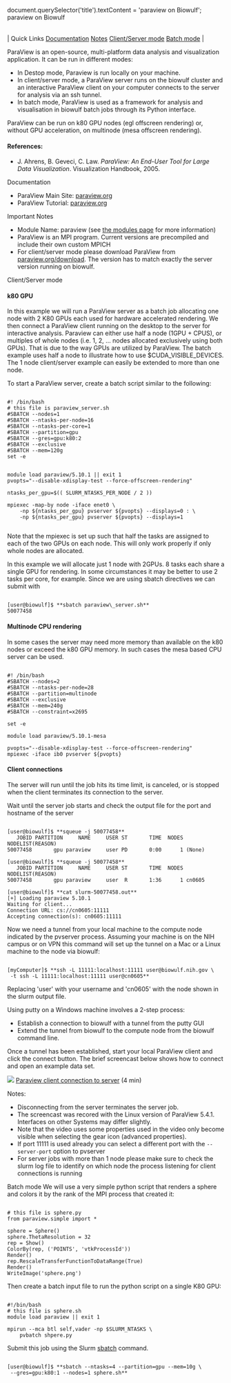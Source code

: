 

document.querySelector('title').textContent = 'paraview on Biowulf';
paraview on Biowulf


|  |
| --- |
| 
Quick Links
[Documentation](#doc)
[Notes](#notes)
[Client/Server mode](#clientserver) 
[Batch mode](#sbatch)
 |



ParaView is an open-source, multi-platform data analysis and visualization application. It
can be run in different modes:



* In Destop mode, Paraview is run locally on your machine.
* In client/server mode, a ParaView server runs on the biowulf cluster and
 an interactive ParaView client on your computer connects to the server
 for analysis via an ssh tunnel.
* In batch mode, ParaView is used as a framework for analysis and visualisation 
 in biowulf batch jobs through its Python interface.



 ParaView can be run on k80 GPU nodes (egl offscreen rendering) or, without GPU acceleration, on multinode
 (mesa offscreen rendering).

#### References:


* J. Ahrens, B. Geveci, C. Law. *ParaView: An End-User Tool for Large Data Visualization*.
 Visualization Handbook, 2005.


Documentation
* ParaView Main Site: [paraview.org](https://www.paraview.org)
* ParaView Tutorial: [paraview.org](https://www.paraview.org/Wiki/images/1/13/ParaViewTutorial52.pdf)


Important Notes
* Module Name: paraview (see [the modules page](/apps/modules.html) for more information)
* ParaView is an MPI program. Current versions are precompiled and include their own custom MPICH
* For client/server mode please download ParaView from [paraview.org/download](https://www.paraview.org/download/). The version has to match exactly the server version running on biowulf.



Client/Server mode
#### k80 GPU


In this example we will run a ParaView server as a batch job allocating one
node with 2 K80 GPUs each used for hardware accelerated rendering. We then
connect a ParaView client running on the desktop to the server for interactive
analysis. Paraview can either use half a node (1GPU + CPUS), or multiples
of whole nodes (i.e. 1, 2, ... nodes allocated exclusively using both GPUs).
That is due to the way GPUs are utilized by ParaView. The batch example
uses half a node to illustrate how to use $CUDA\_VISIBLE\_DEVICES. The 1 node
client/server example can easily be extended to more than one node. 


To start a ParaView server, create a batch script similar to the following:

```

#! /bin/bash
# this file is paraview_server.sh
#SBATCH --nodes=1
#SBATCH --ntasks-per-node=16
#SBATCH --ntasks-per-core=1
#SBATCH --partition=gpu
#SBATCH --gres=gpu:k80:2
#SBATCH --exclusive
#SBATCH --mem=120g
set -e


module load paraview/5.10.1 || exit 1
pvopts="--disable-xdisplay-test --force-offscreen-rendering"

ntasks_per_gpu=$(( SLURM_NTASKS_PER_NODE / 2 ))

mpiexec -map-by node -iface enet0 \
    -np ${ntasks_per_gpu} pvserver ${pvopts} --displays=0 : \
    -np ${ntasks_per_gpu} pvserver ${pvopts} --displays=1


```

Note that the mpiexec is set up such that half the tasks are assigned to each of the
two GPUs on each node. This will only work properly if only whole nodes are allocated.


In this example we will allocate just 1 node with 2GPUs. 8 tasks each share
a single GPU for rendering. In some circumstances it may be better to use
2 tasks per core, for example. Since we are using sbatch directives we can submit with



```

[user@biowulf]$ **sbatch paraview\_server.sh**
50077458

```

#### Multinode CPU rendering


In some cases the server may need more memory than available on the k80 nodes
or exceed the k80 GPU memory. In such cases the mesa based CPU server can be used.



```

#! /bin/bash
#SBATCH --nodes=2
#SBATCH --ntasks-per-node=28
#SBATCH --partition=multinode
#SBATCH --exclusive
#SBATCH --mem=240g
#SBATCH --constraint=x2695

set -e

module load paraview/5.10.1-mesa

pvopts="--disable-xdisplay-test --force-offscreen-rendering"
mpiexec -iface ib0 pvserver ${pvopts}

```

#### Client connections


The server will run until the job hits its time limit, is canceled, or is
stopped when the client terminates its connection to the server.


Wait until the server job starts and check the output file for the
port and hostname of the server



```

[user@biowulf]$ **squeue -j 50077458**
   JOBID PARTITION     NAME     USER ST       TIME  NODES NODELIST(REASON)
50077458       gpu paraview     user PD       0:00      1 (None)

[user@biowulf]$ **squeue -j 50077458**
   JOBID PARTITION     NAME     USER ST       TIME  NODES NODELIST(REASON)
50077458       gpu paraview     user  R       1:36      1 cn0605

[user@biowulf]$ **cat slurm-50077458.out**
[+] Loading paraview 5.10.1
Waiting for client...
Connection URL: cs://cn0605:11111
Accepting connection(s): cn0605:11111

```

Now we need a tunnel from your local machine to the compute node
indicated by the pvserver process. Assuming your machine is on the NIH
campus or on VPN this command will set up the tunnel on a Mac or
a Linux machine to the node via biowulf:



```

[myComputer]$ **ssh -L 11111:localhost:11111 user@biowulf.nih.gov \
 -t ssh -L 11111:localhost:11111 user@cn0605**

```

Replacing 'user' with your username and 'cn0605' with the node
shown in the slurm output file.



Using putty on a Windows machine involves a 2-step process:


* Establish a connection to biowulf with a tunnel from the putty GUI
* Extend the tunnel from biowulf to the compute node from the biowulf command line.


Once a tunnel has been established, start your local ParaView client and click the
connect button. The brief screencast below shows how to connect and open an example
data set.


![](/images/video-icon.png) [Paraview client connection to server](https://www.youtube.com/watch?v=NYfiUcqZktU) (4 min)

Notes:


* Disconnecting from the server terminates the server job.
* The screencast was recored with the Linux version of ParaView 5.4.1.
 Interfaces on other Systems may differ slightly.
* Note that the video uses some properties used in the video only become
visible when selecting the gear icon (advanced properties).
* If port 11111 is used already you can select a different port with the `--server-port`
 option to pvserver
* For server jobs with more than 1 node please make sure to check the slurm
 log file to identify on which node the process listening for client connections
 is running



Batch mode
We will use a very simple python script that renders a sphere and colors
it by the rank of the MPI process that created it:



```

# this file is sphere.py
from paraview.simple import *

sphere = Sphere()
sphere.ThetaResolution = 32
rep = Show()
ColorBy(rep, ('POINTS', 'vtkProcessId'))
Render()
rep.RescaleTransferFunctionToDataRange(True)
Render()
WriteImage('sphere.png')

```

Then create a batch input file to run the python script on a single K80 GPU:



```

#!/bin/bash
# this file is sphere.sh
module load paraview || exit 1

mpirun --mca btl self,vader -np $SLURM_NTASKS \
    pvbatch shpere.py

```

Submit this job using the Slurm [sbatch](/docs/userguide.html) command.



```

[user@biowulf]$ **sbatch --ntasks=4 --partition=gpu --mem=10g \
 --gres=gpu:k80:1 --nodes=1 sphere.sh**

```









